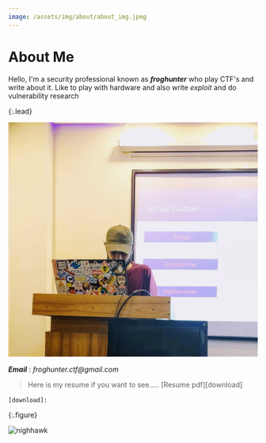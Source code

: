```yaml
---
image: /assets/img/about/about_img.jpeg
---
```


# About Me

Hello, I'm a security professional known as ***froghunter*** who play CTF's and write about it. Like to play with hardware and also write *exploit* and do vulnerability research 


{:.lead}

![Screenshot](/assets/img/about/about_img.jpeg)


***Email*** : _froghunter.ctf@gmail.com_

 > Here is my resume if you want to see.....
    [Resume pdf][download]
   
    [download]: 
{:.figure}




![nighhawk](https://i.ibb.co/L1zjzrc/from222.png)



